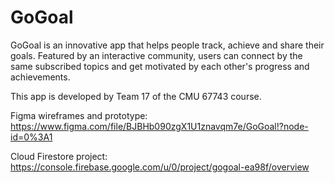 # GoGoal
GoGoal is an innovative app that helps people track, achieve and share their goals. Featured by an interactive community, users can connect by the same subscribed topics and get motivated by each other's progress and achievements.

This app is developed by Team 17 of the CMU 67743 course.

Figma wireframes and prototype: https://www.figma.com/file/BJBHb090zgX1U1znavqm7e/GoGoal!?node-id=0%3A1

Cloud Firestore project: https://console.firebase.google.com/u/0/project/gogoal-ea98f/overview
